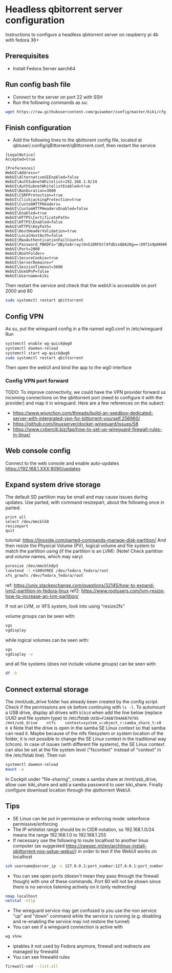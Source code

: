 # Headless qbitorrent server configuration
Instructions to configure a headless qbitorrent server on raspberry pi 4b with fedora 36+

## Prerequisites
- Install Fedora Server aarch64

## Run config bash file
- Connect to the server on port 22 with SSH
- Run the following commands as su:
 ```bash
 wget https://raw.githubusercontent.com/guiweber/config/master/kiki/cfg.sh -O cfg.sh && bash cfg.sh | tee cfg.log
```

## Finish configuration
- Add the following lines to the qbittorent config file, located at qbtuser/.config/qBittorrent/qBittorrent.conf,  then restart the service
 ```
[LegalNotice]
Accepted=true

[Preferences]
WebUI\Address=*
WebUI\AlternativeUIEnabled=false
WebUI\AuthSubnetWhitelist=192.168.1.0/24
WebUI\AuthSubnetWhitelistEnabled=true
WebUI\BanDuration=3600
WebUI\CSRFProtection=true
WebUI\ClickjackingProtection=true
WebUI\CustomHTTPHeaders=
WebUI\CustomHTTPHeadersEnabled=false
WebUI\Enabled=true
WebUI\HTTPS\CertificatePath=
WebUI\HTTPS\Enabled=false
WebUI\HTTPS\KeyPath=
WebUI\HostHeaderValidation=true
WebUI\LocalHostAuth=false
WebUI\MaxAuthenticationFailCount=5
WebUI\Password_PBKDF2="@ByteArray(On5iDRFbtl9fdDzxQ8A20g==:O9T1n9pKKHHhSFoIngteoL8oevZBynj7W4uDoCvBYmRMVPKw9fHm3yuyqfIRQ6XkPErK29ZGBhSDtiGYVxt2vA==)"
WebUI\Port=2000
WebUI\RootFolder=
WebUI\SecureCookie=true
WebUI\ServerDomains=*
WebUI\SessionTimeout=3600
WebUI\UseUPnP=false
WebUI\Username=kiki

 ```
 Then restart the service and check that the webUI is accessible on port 2000 and 80
 ```bash
 sudo systemctl restart qbittorrent
```

## Config VPN
As su, put the wireguard config in a file named wg0.conf in /etc/wireguard
Run 
```bash
systemctl enable wg-quick@wg0
systemctl daemon-reload
systemctl start wg-quick@wg0
sudo systemctl restart qbittorrent
```
Then open the webUI and bind the app to the wg0 interface

### Config VPN port forward
TODO: To improve connectivity, we could have the VPN provider forward us incoming connections on the qbittorrent port (need to configure it with the provider) and map it in wireguard. Here are a few references on the subect:
- https://www.wjunction.com/threads/build-an-seedbox-dedicated-server-with-intergrated-vpn-for-bittorrent-yourself.256960/
- https://github.com/linuxserver/docker-wireguard/issues/58
- https://www.cyberciti.biz/faq/how-to-set-up-wireguard-firewall-rules-in-linux/

## Web console config
Connect to the web console and enable auto-updates
https://192.168.1.XXX:9090/updates

## Expand system drive storage
The default SD partition may be small and may cause issues during updates. Use parted, with command resizepart, about the following once in parted:
```
print all
select /dev/mmcblk0
resizepart
quit
```
tutorial: https://linoxide.com/parted-commands-manage-disk-partition/
And then resize the Physical Volume (PV), logical volume and file system to match the partition using (if the partition is an LVM):
(Note! Check partition and volume names, which may vary)
 ```bash
pvresize /dev/mmcblk0p3
lvextend -l +100%FREE /dev/fedora_fedora/root
xfs_growfs /dev/fedora_fedora/root
```
ref: https://unix.stackexchange.com/questions/32145/how-to-expand-lvm2-partition-in-fedora-linux
ref2: https://www.rootusers.com/lvm-resize-how-to-increase-an-lvm-partition/

If not an LVM, or XFS system, look into using "resize2fs"

volume groups can be seen with:
 ```bash
vgs
vgdisplay
```
while logical volumes can be seen with:
 ```bash
vgs
vgdisplay -v
```
and all file systems (does not include volume groups) can be seen with:
 ```bash
df -h
```

## Connect external storage
The /mnt/usb_drive folder has already been created by the config script. Check if the permissions are ok before continuing with ```ls -l```. To automount a USB drive, display all drives with ```blkid``` when add the line below (replace UUID and file system type) to /etc/fstab
```UUID=F2A6B7D4A6B79795 /mnt/usb_drive    ntfs    context=system_u:object_r:samba_share_t:s0        0 0```
Note that the drive is open in the samba SE Linux context so that samba can read it. Maybe because of the ntfs filesystem or system location of the folder, it is not possible to change the SE Linux context in the traditional way (chcon). In case of issues (with different file systems), the SE Linux context can also be set at the file system level ("fscontext" instead of "context" in the /etc/fstab line).
Then run
```bash
systemctl daemon-reload
mount -a
```
In Cockpit under "file-sharing", create a samba share at /mnt/usb_drive, allow user kiki_share and add a samba password to user kiki_share. Finally configure download location through the qbittorrent WebUI.


## Tips
- SE Linux can be put in permissive or enforcing mode: setenforce permissive/enforcing
- The IP whitelist range should be in CIDR notation, so 192.168.1.0/24 means the range 192.168.1.0 to 192.168.1.255
- If necessary use the following to route localhost to another linux computer (as suggested https://rawsec.ml/en/archlinux-install-qbittorrent-nox-setup-webui/) in order to test if the WebUI works on localhost
 ```bash
ssh username@server_ip -L 127.0.0.1:port_number:127.0.0.1:port_number -N
```

-  You can see open ports (doesn't mean they pass through the firewall though) with one of these commands. Port 80 will not be shown since there is no service listening actively on it (only redirecting)
 ```bash
nmap localhost
netstat -nltp
```

- The wireguard service may get confused is you use the non service "up" and "down" command while the service is running (e.g. disabling and re-enabling the service may not restore the tunnel)
-  You can see if a wireguard connection is active with 
 ```bash
wg show
```

- iptables it not used by Fedora anymore, firewall and redirects are managed by firewalld
- You can see firewalld rules
```bash
firewall-cmd --list-all
```

